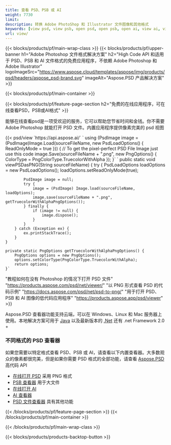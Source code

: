 ```yaml
---
title: 查看 PSD、PSB 或 AI
weight: 7730
limit: 
description: 转换 Adobe PhotoShop 和 Illustrator 文件图像和其他格式
keywords: [view psd, view psb, open psd, open psb, open ai, view ai, view image, open photoshop file, open illustrator file]
url: view/
---
```


{{< blocks/products/pf/main-wrap-class >}}
{{< blocks/products/pf/upper-banner h1="Adobe Photoshop 文件格式解决方案" h2="High Code API 和适用于 PSD、PSB 和 AI 文件格式的免费应用程序，不依赖 Adobe Photoshop 和 Adobe Illustrator" logoImageSrc="https://www.aspose.cloud/templates/aspose/img/products/psd/headers/aspose_psd-brand.svg" imageAlt="Aspose.PSD 产品解决方案" >}}

{{< blocks/products/pf/main-container >}}

{{< blocks/products/pf/feature-page-section h2="免费的在线应用程序，可在线查看PSD，PSB或AI格式" >}}
<p>能够在线查看psd是一项受欢迎的服务，它可以帮助您节省时间和金钱。你不需要 Adobe Photoshop 就能打开 PSD 文件。内置应用程序提供像素完美的 psd 视图</p>
{{< psd/view `https://api.aspose.ai/` 
`    using (PsdImage image = (PsdImage)Image.Load(sourceFileName, new PsdLoadOptions() { ReadOnlyMode = true }))
    {
        // To get the pixel-perfect PSD File Image just use this code
        image.Save(sourceFileName + ".png",  new PngOptions() {  ColorType = PngColorType.TruecolorWithAlpha });
    }` 
	`    public static void viewPSDasPNG(String sourceFileName) {
        try {
            PsdLoadOptions loadOptions = new PsdLoadOptions();
            loadOptions.setReadOnlyMode(true);
            
            PsdImage image = null;
            try {
                image = (PsdImage) Image.load(sourceFileName, loadOptions);
                image.save(sourceFileName + ".png", getTruecolorWithAlphaPngOptions());
            } finally {
                if (image != null) {
                    image.dispose();
                }
            }
        } catch (Exception ex) {
            ex.printStackTrace();
        }
    }
    
    private static PngOptions getTruecolorWithAlphaPngOptions() {
        PngOptions options = new PngOptions();
        options.setColorType(PngColorType.TruecolorWithAlpha);
        return options;
    }` 
"教程如何在没有 Photoshop 的情况下打开 PSD 文件" "https://products.aspose.com/psd/net/viewer/" 
"以 PNG 形式查看 PSD 的代码示例"  "https://docs.aspose.com/psd/net/psd-to-png/" 
"用于打开 PSD、PSB 和 AI 图像的低代码应用程序" "https://products.aspose.app/psd/viewer" >}}
<p>Aspose.PSD 查看器功能支持云端，可以在 Windows、Linux 和 Mac 服务器上使用。本地解决方案可用于 <a href="https://products.aspose.com/psd/java/">Java</a> 以及最新版本的 <a href="https://products.aspose.com/psd/net/">.Net</a> 还有 .net Framework 2.0 +</p>

<h3 class="headingpdleft">不同格式的 PSD 查看器</h3>
<p>如果您需要以特定格式查看 PSD、PSB 或 AI，请查看以下内置查看器。大多数观众的像素都很完美，但是如果你需要 PSD 格式的全部功能，请查看 <a href="/psd/">Aspose.PSD</a> 高代码 API</p>
<ul>
<li><a href="open-psd-online">在线打开 PSD</a> 采用 PNG 格式</li>
<li><a href="psb">PSB 查看器</a> 用于大文件</li>
<li><a href="open-ai-online">在线打开 AI</a></li>
<li><a href="ai">AI 查看器</a></li>
<li><a href="/psd/view/psd-file-viewer">PSD 文件查看器</a> 具有其他功能</li>
</ul>

{{< /blocks/products/pf/feature-page-section >}}
{{< /blocks/products/pf/main-container >}}


{{< /blocks/products/pf/main-wrap-class >}}

{{< blocks/products/products-backtop-button >}}

